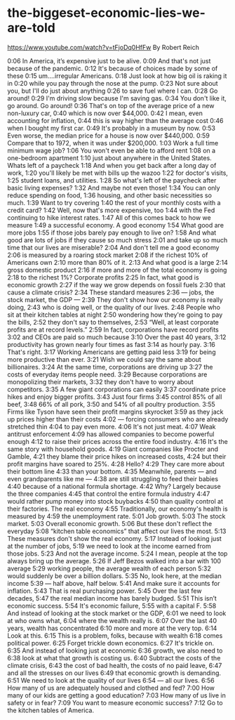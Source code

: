 
# the-biggeset-economic-lies-we-are-told
https://www.youtube.com/watch?v=tFjoDq0HfFw
By Robert Reich

0:06
In America, it’s expensive just to be alive.
0:09
And that's not just because of the pandemic.
0:12
It's because of choices made by some of these
0:15
um....irregular Americans.
0:18
Just look at how big oil is raking it in
0:20
while you pay through the nose at the pump.
0:23
Not sure about you, but I'll do just about anything
0:26
to save fuel where I can.
0:28
Go around!
0:29
I'm driving slow because I'm saving gas.
0:34
You don't like it, go around. Go around!
0:36
That's on top of the average price of a new non-luxury car,
0:40
which is now over $44,000.
0:42
I mean, even accounting for inflation,
0:44
this is way higher than the average cost
0:46
when I bought my first car.
0:49
It's probably in a museum by now.
0:53
Even worse, the median price for a house is now over $440,000.
0:59
Compare that to 1972, when it was under $200,000.
1:03
Work a full time minimum wage job?
1:06
You won't even be able to afford rent
1:08
on a one-bedroom apartment
1:10
just about anywhere in the United States.
Whats left of a paycheck
1:18
And when you get back after a long day of work,
1:20
you'll likely be met with bills up the wazoo
1:22
for doctor's visits,
1:25
student loans, and utilities.
1:28
So what's left of the paycheck after basic living expenses?
1:32
And maybe not even those!
1:34
You can only reduce spending on food,
1:36
housing, and other basic necessities so much.
1:39
Want to try covering
1:40
the rest of your monthly costs with a credit card?
1:42
Well, now that's more expensive, too
1:44
with the Fed continuing to hike interest rates.
1:47
All of this comes back to how we measure
1:49
a successful economy.
A good economy
1:54
What good are more jobs
1:55
if those jobs barely pay enough to live on?
1:58
And what good are lots of jobs if they cause so much stress
2:01
and take up so much time that our lives are miserable?
2:04
And don't tell me a good economy
2:06
is measured by a roaring stock market
2:08
if the richest 10% of Americans own
2:10
more than 80% of it.
2:13
And what good is a large
2:14
gross domestic product
2:16
if more and more of the total economy is going
2:18
to the richest 1%?
Corporate profits
2:25
In fact, what good is economic growth
2:27
if the way we grow depends on fossil fuels
2:30
that cause a climate crisis?
2:34
These standard measures
2:36
— jobs, the stock market, the GDP —
2:39
They don't show how our economy is really doing,
2:43
who is doing well, or the quality of our lives.
2:48
People who sit at their kitchen tables at night
2:50
wondering how they're going to pay the bills,
2:52
they don't say to themselves,
2:53
“Well, at least corporate profits are at record levels.”
2:59
In fact, corporations have record profits
3:02
and CEOs are paid so much because
3:10
Over the past 40 years,
3:12
productivity has grown nearly four times as fast
3:14
as hourly pay.
3:16
That's right.
3:17
Working Americans are getting paid less
3:19
for being more productive than ever.
3:21
Wish we could say the same about billionaires.
3:24
At the same time, corporations are driving up
3:27
the costs of everyday items people need.
3:29
Because corporations are monopolizing their markets,
3:32
they don't have to worry about competitors.
3:35
A few giant corporations can easily
3:37
coordinate price hikes and enjoy bigger profits.
3:43
Just four firms
3:45
control 85% of all beef,
3:48
66% of all pork,
3:50
and 54% of all poultry production.
3:55
Firms like Tyson have seen their profit margins skyrocket
3:59
as they jack up prices higher than their costs
4:02
— forcing consumers who are already stretched thin
4:04
to pay even more.
4:06
It's not just meat.
4:07
Weak antitrust enforcement
4:09
has allowed companies to become powerful enough
4:12
to raise their prices across the entire food industry.
4:16
It's the same story with household goods.
4:19
Giant companies like Procter and Gamble,
4:21
they blame their price hikes on increased costs,
4:24
but their profit margins have soared to 25%.
4:28
Hello?
4:29
They care more about their bottom line
4:33
than your bottom.
4:35
Meanwhile, parents — and even grandparents like me —
4:38
are still struggling to feed their babies
4:40
because of a national formula shortage.
4:42
Why? Largely because the three companies
4:45
that control the entire formula industry
4:47
would rather pump money into stock buybacks
4:50
than quality control at their factories.
The real economy
4:55
Traditionally, our economy's health is measured by
4:59
the unemployment rate.
5:01
Job growth.
5:03
The stock market.
5:03
Overall economic growth.
5:06
But these don't reflect the everyday
5:08
“kitchen table economics” that affect our lives the most.
5:13
These measures don't show the real economy.
5:17
Instead of looking just at the number of jobs,
5:19
we need to look at the income earned from those jobs.
5:23
And not the average income.
5:24
I mean, people at the top always bring up the average.
5:26
If Jeff Bezos walked into a bar with 100 average
5:29
working people, the average wealth of each person
5:32
would suddenly be over a billion dollars.
5:35
No, look here, at the median income
5:39
— half above, half below.
5:41
And make sure it accounts for inflation.
5:43
That is real purchasing power.
5:45
Over the last few decades,
5:47
the real median income has barely budged.
5:51
This isn’t economic success.
5:54
It's economic failure,
5:55
with a capital F.
5:58
And instead of looking at the stock market or the GDP,
6:01
we need to look at who owns what,
6:04
where the wealth really is.
6:07
Over the last 40 years, wealth has concentrated
6:10
more and more at the very top.
6:14
Look at this.
6:15
This is a problem, folks, because with wealth
6:18
comes political power.
6:25
Forget trickle down economics.
6:27
It's trickle on.
6:35
And instead of looking just at economic
6:36
growth, we also need to
6:38
look at what that growth is costing us.
6:40
Subtract the costs of the climate crisis,
6:43
the cost of bad health, the costs of no paid leave,
6:47
and all the stresses on our lives
6:49
that economic growth is demanding.
6:51
We need to look at the quality of our lives
6:54
— all our lives.
6:56
How many of us are adequately housed and clothed and fed?
7:00
How many of our kids are getting a good education?
7:03
How many of us live in safety or in fear?
7:09
You want to measure economic success?
7:12
Go to the kitchen tables of America.
